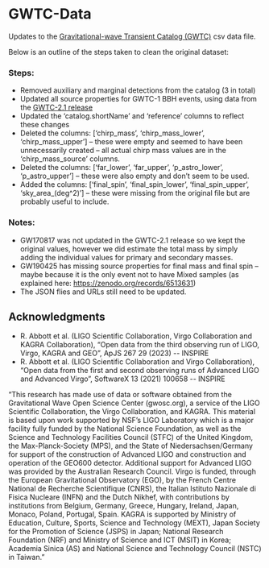 # GWTC-Data

Updates to the [Gravitational-wave Transient Catalog (GWTC)](https://gwosc.org/eventapi/html/GWTC/) csv data file.


Below is an outline of the steps taken to clean the original dataset:

### Steps:

- Removed auxiliary and marginal detections from the catalog (3 in total)
- Updated all source properties for GWTC-1 BBH events, using data from the [GWTC-2.1 release](https://dcc.ligo.org/LIGO-P2100063/public)
- Updated the ‘catalog.shortName’ and ‘reference’ columns to reflect these changes
- Deleted the columns: [‘chirp_mass’, ‘chirp_mass_lower’, ‘chirp_mass_upper’] – these were empty and seemed to have been unnecessarily created – all actual chirp mass values are in the ‘chirp_mass_source’ columns.
- Deleted the columns: [‘far_lower’, ‘far_upper’, ‘p_astro_lower’, ‘p_astro_upper’] – these were also empty and don’t seem to be used. 
- Added the columns: [‘final_spin’, ‘final_spin_lower’, ‘final_spin_upper’, ‘sky_area_(deg^2)’] – these were missing from the original file but are probably useful to include.

### Notes: 

- GW170817 was not updated in the GWTC-2.1 release so we kept the original values, however we did estimate the total mass by simply adding the individual values for primary and secondary masses. 
- GW190425 has missing source properties for final mass and final spin – maybe because it is the only event not to have Mixed samples (as explained here: https://zenodo.org/records/6513631) 
- The JSON flies and URLs still need to be updated.

## Acknowledgments 

- R. Abbott et al. (LIGO Scientific Collaboration, Virgo Collaboration and KAGRA Collaboration), “Open data from the third observing run of LIGO, Virgo, KAGRA and GEO”, ApJS 267 29 (2023) -- INSPIRE
- R. Abbott et al. (LIGO Scientific Collaboration and Virgo Collaboration), “Open data from the first and second observing runs of Advanced LIGO and Advanced Virgo”, SoftwareX 13 (2021) 100658 -- INSPIRE

“This research has made use of data or software obtained from the Gravitational Wave Open Science Center (gwosc.org), a service of the LIGO Scientific Collaboration, the Virgo Collaboration, and KAGRA. This material is based upon work supported by NSF’s LIGO Laboratory which is a major facility fully funded by the National Science Foundation, as well as the Science and Technology Facilities Council (STFC) of the United Kingdom, the Max-Planck-Society (MPS), and the State of Niedersachsen/Germany for support of the construction of Advanced LIGO and construction and operation of the GEO600 detector. Additional support for Advanced LIGO was provided by the Australian Research Council. Virgo is funded, through the European Gravitational Observatory (EGO), by the French Centre National de Recherche Scientifique (CNRS), the Italian Istituto Nazionale di Fisica Nucleare (INFN) and the Dutch Nikhef, with contributions by institutions from Belgium, Germany, Greece, Hungary, Ireland, Japan, Monaco, Poland, Portugal, Spain. KAGRA is supported by Ministry of Education, Culture, Sports, Science and Technology (MEXT), Japan Society for the Promotion of Science (JSPS) in Japan; National Research Foundation (NRF) and Ministry of Science and ICT (MSIT) in Korea; Academia Sinica (AS) and National Science and Technology Council (NSTC) in Taiwan.”